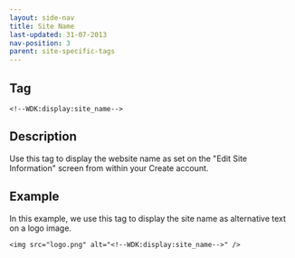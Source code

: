 ```yaml
---
layout: side-nav
title: Site Name
last-updated: 31-07-2013
nav-position: 3
parent: site-specific-tags
---
```


## Tag

`<!--WDK:display:site_name-->`

## Description

Use this tag to display the website name as set on the "Edit Site Information" screen from within your Create account.

## Example

In this example, we use this tag to display the site name as alternative text on a logo image.

~~~
<img src="logo.png" alt="<!--WDK:display:site_name-->" />
~~~